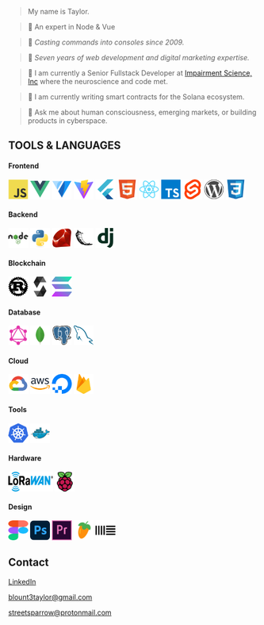 

>My name is Taylor.

>🔑 An expert in Node & Vue

>🔧 *Casting commands into consoles since 2009.*

>🏹 *Seven years of web development and digital marketing expertise.*

>🧠 I am currently a Senior Fullstack Developer at [Impairment Science, Inc](https://www.impairmentscience.com/) where the neuroscience and code met.

>🚀 I am currently writing smart contracts for the Solana ecosystem.

>👋 Ask me about human consciousness, emerging markets, or building products in cyberspace.

## TOOLS & LANGUAGES

#### Frontend
<img src="img/javascript-original.svg" width="40" height="40" alt="js">
<img src="img/vuejs-original.svg" width="40" height="40" alt="js">
<img src="img/vuetify-original.svg" width="40" height="40" alt="js">
<img src="img/vitejs-original.svg" width="40" height="40" alt="js">
<img src="img/flutter-original.svg" width="40" height="40" alt="js">
<img src="img/html5-original.svg" width="40" height="40" alt="js">
<img src="img/react-original.svg" width="40" height="40" alt="js">
<img src="img/typescript-original.svg" width="40" height="40" alt="js">
<img src="img/svelte-original.svg" width="40" height="40" alt="js">
<img src="img/wordpress-plain.svg" width="40" height="40" alt="js">
<img src="img/css3-original.svg" width="40" height="40" alt="js">


#### Backend
<img src="img/nodejs-original-wordmark.svg" width="40" height="40" alt="js">
<img src="img/python-original.svg" width="40" height="40" alt="js">
<img src="img/ruby-original.svg" width="40" height="40" alt="js">
<img src="img/flask-original.svg" width="40" height="40" alt="js">
<img src="img/django-plain.svg" width="40" height="40" alt="js">


#### Blockchain
<img src="img/rust-original.svg" width="40" height="40" alt="js">
<img src="img/solidity-original.svg" width="40" height="40" alt="js">
<img src="img/solana.svg" width="40" height="40" alt="js">

#### Database
<img src="img/graphql-plain.svg" width="40" height="40" alt="js">
<img src="img/mongodb-original.svg" width="40" height="40" alt="js">
<img src="img/postgresql-original.svg" width="40" height="40" alt="js">
<img src="img/mysql-original.svg" width="40" height="40" alt="js">

#### Cloud
<img src="img/googlecloud-original.svg" width="40" height="40" alt="js">
<img src="img/amazonwebservices-original-wordmark.svg" width="40" height="40" alt="js">
<img src="img/digitalocean-original.svg" width="40" height="40" alt="js">
<img src="img/firebase-original.svg" width="40" height="40" alt="js">

#### Tools
<img src="img/kubernetes-original.svg" width="40" height="40" alt="js">
<img src="img/docker-original.svg" width="40" height="40" alt="js">

#### Hardware
<img src="img/LoRaWAN_Logo.svg" width="90" height="40" alt="js">
<img src="img/raspberrypi-original.svg" width="40" height="40" alt="js">

#### Design
<img src="img/figma.svg" width="40" height="40" alt="js">
<img src="img/photoshop-original.svg" width="40" height="40" alt="js">
<img src="img/premierepro-original.svg" width="40" height="40" alt="js">
<img src="img/icons8-fl-studio.svg" width="40" height="40" alt="js">
<img src="img/abletonlive-svgrepo-com.svg" width="40" height="40" alt="js">


## Contact
[LinkedIn](https://www.linkedin.com/in/taylorsblount/)

blount3taylor@gmail.com

streetsparrow@protonmail.com
